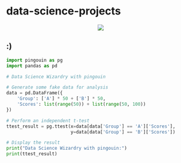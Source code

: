 # data-science-projects

<p align="center">
    <img src="https://i.ibb.co/tCKc47b/memee.jpg">

## :)

```python
import pingouin as pg
import pandas as pd

# Data Science Wizardry with pingouin

# Generate some fake data for analysis
data = pd.DataFrame({
    'Group': ['A'] * 50 + ['B'] * 50,
    'Scores': list(range(50)) + list(range(50, 100))
})

# Perform an independent t-test
ttest_result = pg.ttest(x=data[data['Group'] == 'A']['Scores'],
                        y=data[data['Group'] == 'B']['Scores'])

# Display the result
print("Data Science Wizardry with pingouin:")
print(ttest_result)

```
